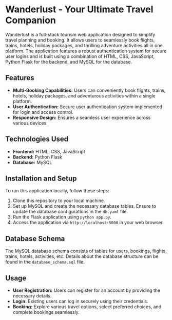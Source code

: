 # Wanderlust - Your Ultimate Travel Companion

Wanderlust is a full-stack tourism web application designed to simplify travel planning and booking. It allows users to seamlessly book flights, trains, hotels, holiday packages, and thrilling adventure activities all in one platform. The application features a robust authentication system for secure user logins and is built using a combination of HTML, CSS, JavaScript, Python Flask for the backend, and MySQL for the database.

## Features

- **Multi-Booking Capabilities:** Users can conveniently book flights, trains, hotels, holiday packages, and adventurous activities within a single platform.
- **User Authentication:** Secure user authentication system implemented for login and access control.
- **Responsive Design:** Ensures a seamless user experience across various devices.

## Technologies Used

- **Frontend:** HTML, CSS, JavaScript
- **Backend:** Python Flask
- **Database:** MySQL

## Installation and Setup

To run this application locally, follow these steps:

1. Clone this repository to your local machine.
2. Set up MySQL and create the necessary database tables. Ensure to update the database configurations in the `db.yaml` file.
3. Run the Flask application using `python app.py`.
4. Access the application via `http://localhost:5000` in your web browser.

## Database Schema

The MySQL database schema consists of tables for users, bookings, flights, trains, hotels, activities, etc. Details about the database structure can be found in the `database_schema.sql` file.

## Usage

- **User Registration:** Users can register for an account by providing the necessary details.
- **Login:** Existing users can log in securely using their credentials.
- **Booking:** Explore various travel options, select preferred choices, and complete bookings seamlessly.



